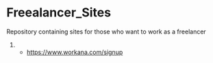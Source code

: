 # Freealancer_Sites
Repository containing sites for those who want to work as a freelancer


1. - https://www.workana.com/signup
